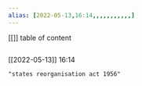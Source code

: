 ```yaml
---
alias: [2022-05-13,16:14,,,,,,,,,,,]
---
```

[[]]
table of content
```toc
```

[[2022-05-13]] 16:14

```query
"states reorganisation act 1956"
```